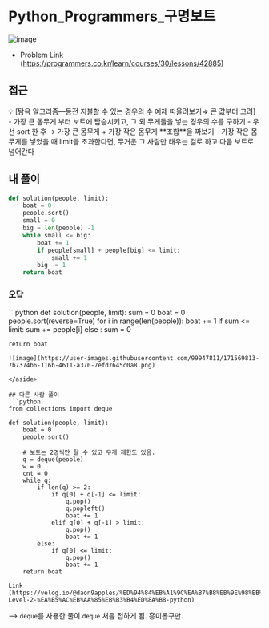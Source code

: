 # Python_Programmers_구명보트

![image](https://user-images.githubusercontent.com/99947811/171570020-c593bb05-c7f4-4f06-b03b-a46b6e6986d6.png)
- Problem Link (https://programmers.co.kr/learn/courses/30/lessons/42885)

## 접근

<aside>
💡 [탐욕 알고리즘—동전 지불할 수 있는 경우의 수 예제 떠올려보기⇒ 큰 값부터 고려]
- 가장 큰 몸무게 부터 보트에 탑승시키고, 그 외 무게들을 넣는 경우의 수를 구하기
- 우선 sort 한 후 → 가장 큰 몸무게 + 가장 작은 몸무게 **조합**을 짜보기
- 가장 작은 몸무게를 넣었을 때 limit을 초과한다면, 무거운 그 사람만 태우는 걸로 하고 다음 보트로 넘어간다

</aside>

## 내 풀이

```python
def solution(people, limit):
    boat = 0
    people.sort()
    small = 0
    big = len(people) -1
    while small <= big:
        boat += 1
        if people[small] + people[big] <= limit:
            small += 1
        big -= 1
    return boat
```

<aside>

### 오답
<aside>
```python
def solution(people, limit):
    sum = 0
    boat = 0
    people.sort(reverse=True)
    for i in range(len(people)):
        boat += 1
        if sum <= limit:
            sum += people[i]
        else :
            sum = 0
        
    return boat
```
![image](https://user-images.githubusercontent.com/99947811/171569813-7b7374b6-116b-4611-a370-7efd7645c0a8.png)

</aside>
  
## 다른 사람 풀이
```python
from collections import deque

def solution(people, limit):
    boat = 0
    people.sort()

    # 보트는 2명씩만 탈 수 있고 무게 제한도 있음.
    q = deque(people)
    w = 0
    cnt = 0
    while q:
        if len(q) >= 2:
            if q[0] + q[-1] <= limit:
                q.pop()
                q.popleft()
                boat += 1
            elif q[0] + q[-1] > limit:
                q.pop()
                boat += 1
        else:
            if q[0] <= limit:
                q.pop()
                boat += 1
    return boat
                            
Link (https://velog.io/@daon9apples/%ED%94%84%EB%A1%9C%EA%B7%B8%EB%9E%98%EB%A8%B8%EC%8A%A4-Level-2-%EA%B5%AC%EB%AA%85%EB%B3%B4%ED%8A%B8-python) 

```
--> `deque`를 사용한 풀이.`deque` 처음 접하게 됨. 흥미롭구만.

